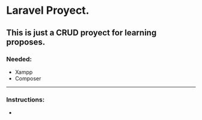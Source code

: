 # Laravel Proyect. 
## This is just a CRUD proyect for learning proposes.

### Needed: 
- Xampp
- Composer

---

### Instructions:

- 

